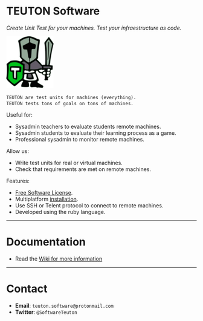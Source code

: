 
# TEUTON Software

_Create Unit Test for your machines.
Test your infraestructure as code._

![logo](./docs/logo.png)

```
TEUTON are test units for machines (everything).
TEUTON tests tons of goals on tons of machines.
```

Useful for:
* Sysadmin teachers to evaluate students remote machines.
* Sysadmin students to evaluate their learning process as a game.
* Professional sysadmin to monitor remote machines.

Allow us:
* Write test units for real or virtual machines.
* Check that requirements are met on remote machines.

Features:
* [Free Software License](LICENSE).
* Multiplatform [installation](https://github.com/teuton-software/teuton/wiki/Installation).
* Use SSH or Telent protocol to connect to remote machines. 
* Developed using the ruby language.

---

# Documentation

* Read the [Wiki for more information](https://github.com/teuton-software/teuton/wiki)

---

# Contact

* **Email**: `teuton.software@protonmail.com`
* **Twitter**: `@SoftwareTeuton`
